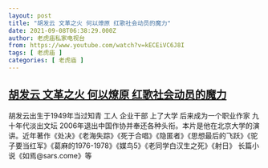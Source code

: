 ```yaml
---
layout: post
title: "胡发云 文革之火 何以燎原 红歌社会动员的魔力"
date: 2021-09-08T06:38:29.000Z
author: 老虎庙私家电视台
from: https://www.youtube.com/watch?v=kECEiVC6J8I
tags: [ 老虎庙 ]
categories: [ 老虎庙 ]
---
```

<!--1631083109000-->
[胡发云 文革之火 何以燎原 红歌社会动员的魔力](https://www.youtube.com/watch?v=kECEiVC6J8I)
------

<div>
胡发云出生于1949年当过知青 工人 企业干部 上了大学 后来成为一个职业作家 九十年代淡出文坛 2006年退出中国作协并奉还各种头衔。本片是他在北京大学的演讲。近年著作《处决》《老海失踪》《死于合唱》《隐匿者》《思想最后的飞跃》《驼子要当红军》《葛麻的1976-1978》《媒鸟5》《老同学白汉生之死》《射日》 长篇小说《如焉@sars.come》等
</div>
